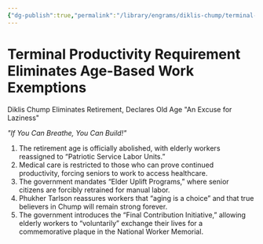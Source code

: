 ```yaml
---
{"dg-publish":true,"permalink":"/library/engrams/diklis-chump/terminal-productivity-requirement-eliminates-age-based-work-exemptions/","tags":["DC/Labor","DC/AS6"]}
---
```


# Terminal Productivity Requirement Eliminates Age-Based Work Exemptions
Diklis Chump Eliminates Retirement, Declares Old Age "An Excuse for Laziness"

_"If You Can Breathe, You Can Build!"_

1. The retirement age is officially abolished, with elderly workers reassigned to “Patriotic Service Labor Units.”
2. Medical care is restricted to those who can prove continued productivity, forcing seniors to work to access healthcare.
3. The government mandates “Elder Uplift Programs,” where senior citizens are forcibly retrained for manual labor.
4. Phukher Tarlson reassures workers that “aging is a choice” and that true believers in Chump will remain strong forever.
5. The government introduces the “Final Contribution Initiative,” allowing elderly workers to “voluntarily” exchange their lives for a commemorative plaque in the National Worker Memorial.
